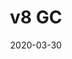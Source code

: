 ---
title: "v8 GC"
date: "2020-03-30"
layout: post
draft: false
path: "/posts/v8-GC"
category: ""
tags:
  - 
description: ""
---